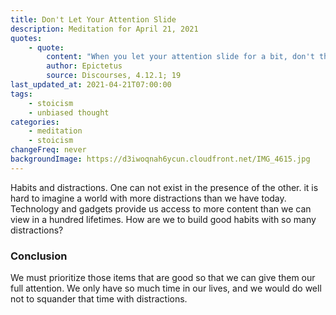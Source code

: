 ```yaml
---
title: Don't Let Your Attention Slide
description: Meditation for April 21, 2021
quotes:
    - quote:
        content: "When you let your attention slide for a bit, don't think you will get back a grip on it whenever you wish — instead, bear in mind that because of today's mistake everything that follows will be necessarily worse&hellip; Is it possible to be free from error? Not by any means, but it is possible to be a person always stretching to avoid error. For we must be content to at least escape a few mistakes by never letting our attention slide."
        author: Epictetus
        source: Discourses, 4.12.1; 19
last_updated_at: 2021-04-21T07:00:00
tags:
    - stoicism
    - unbiased thought
categories:
    - meditation
    - stoicism
changeFreq: never
backgroundImage: https://d3iwoqnah6ycun.cloudfront.net/IMG_4615.jpg
---
```


Habits and distractions. One can not exist in the presence of the other. it is hard to imagine a world with more 
distractions than we have today. Technology and gadgets provide us access to more content than we can view in a hundred 
lifetimes. How are we to build good habits with so many distractions?

### Conclusion

We must prioritize those items that are good so that we can give them our full attention. We only have so much time in 
our lives, and we would do well not to squander that time with distractions.
